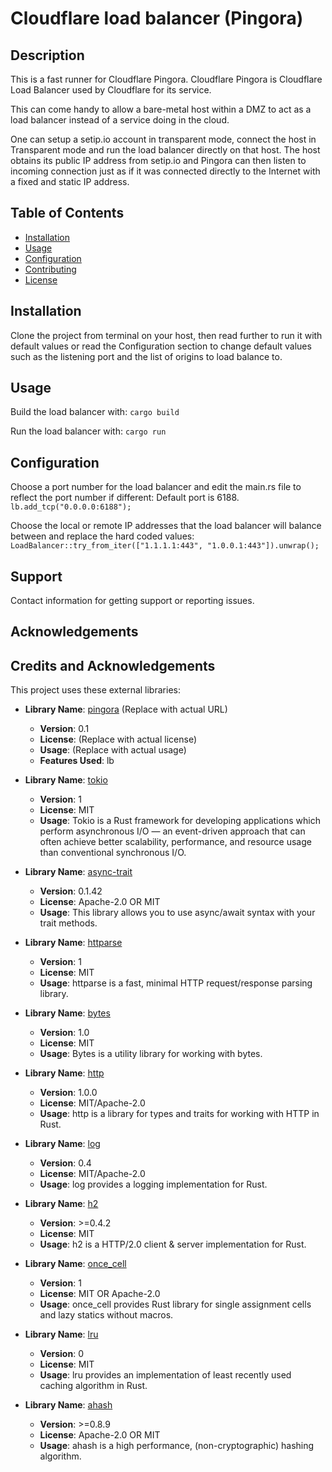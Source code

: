 # Cloudflare load balancer (Pingora)

## Description

This is a fast runner for Cloudflare Pingora.
Cloudflare Pingora is Cloudflare Load Balancer used by Cloudflare for its service.

This can come handy to allow a bare-metal host within a DMZ to act as a load balancer instead of a service doing in the cloud. 

One can setup a setip.io account in transparent mode, connect the host in Transparent mode and run the load balancer directly on that host. The host obtains its public IP address from setip.io and Pingora can then listen to incoming connection just as if it was connected directly to the Internet with a fixed and static IP address.




## Table of Contents

- [Installation](#installation)
- [Usage](#usage)
- [Configuration](#configuration)
- [Contributing](#contributing)
- [License](#license)

## Installation

Clone the project from terminal on your host, then read further to run it with default values or read the Configuration section to change default values such as the listening port and the list of origins to load balance to.

## Usage

Build the load balancer with:
`cargo build`

Run the load balancer with:
`cargo run`

## Configuration

Choose a port number for the load balancer and edit the main.rs file to reflect the port number if different:
Default port is 6188.
`lb.add_tcp("0.0.0.0:6188");`

Choose the local or remote IP addresses that the load balancer will balance between and replace the hard coded values:
` LoadBalancer::try_from_iter(["1.1.1.1:443", "1.0.0.1:443"]).unwrap();`

## Support

Contact information for getting support or reporting issues.

## Acknowledgements

## Credits and Acknowledgements

This project uses these external libraries:

- **Library Name**: [pingora](https://github.com/yourusername/pingora) (Replace with actual URL)
  - **Version**: 0.1
  - **License**: (Replace with actual license)
  - **Usage**: (Replace with actual usage)
  - **Features Used**: lb

- **Library Name**: [tokio](https://github.com/tokio-rs/tokio)
  - **Version**: 1
  - **License**: MIT
  - **Usage**: Tokio is a Rust framework for developing applications which perform asynchronous I/O — an event-driven approach that can often achieve better scalability, performance, and resource usage than conventional synchronous I/O.

- **Library Name**: [async-trait](https://github.com/dtolnay/async-trait)
  - **Version**: 0.1.42
  - **License**: Apache-2.0 OR MIT
  - **Usage**: This library allows you to use async/await syntax with your trait methods.

- **Library Name**: [httparse](https://github.com/seanmonstar/httparse)
  - **Version**: 1
  - **License**: MIT
  - **Usage**: httparse is a fast, minimal HTTP request/response parsing library.

- **Library Name**: [bytes](https://github.com/tokio-rs/bytes)
  - **Version**: 1.0
  - **License**: MIT
  - **Usage**: Bytes is a utility library for working with bytes.

- **Library Name**: [http](https://github.com/hyperium/http)
  - **Version**: 1.0.0
  - **License**: MIT/Apache-2.0
  - **Usage**: http is a library for types and traits for working with HTTP in Rust.

- **Library Name**: [log](https://github.com/rust-lang/log)
  - **Version**: 0.4
  - **License**: MIT/Apache-2.0
  - **Usage**: log provides a logging implementation for Rust.

- **Library Name**: [h2](https://github.com/hyperium/h2)
  - **Version**: >=0.4.2
  - **License**: MIT
  - **Usage**: h2 is a HTTP/2.0 client & server implementation for Rust.

- **Library Name**: [once_cell](https://github.com/matklad/once_cell)
  - **Version**: 1
  - **License**: MIT OR Apache-2.0
  - **Usage**: once_cell provides Rust library for single assignment cells and lazy statics without macros.

- **Library Name**: [lru](https://github.com/jeromefroe/lru-rs)
  - **Version**: 0
  - **License**: MIT
  - **Usage**: lru provides an implementation of least recently used caching algorithm in Rust.

- **Library Name**: [ahash](https://github.com/tkaitchuck/aHash)
  - **Version**: >=0.8.9
  - **License**: Apache-2.0 OR MIT
  - **Usage**: ahash is a high performance, (non-cryptographic) hashing algorithm.

